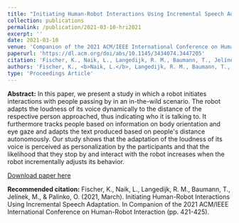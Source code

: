 ```yaml
---
title: "Initiating Human-Robot Interactions Using Incremental Speech Adaptation"
collection: publications
permalink: /publication/2021-03-10-hri2021
excerpt: ''
date: 2021-03-10
venue: 'Companion of the 2021 ACM/IEEE International Conference on Human-Robot Interaction'
paperurl: 'https://dl.acm.org/doi/abs/10.1145/3434074.3447205'
citation: 'Fischer, K., Naik, L., Langedijk, R. M., Baumann, T., Jelínek, M., & Palinko, O. (2021, March). Initiating Human-Robot Interactions Using Incremental Speech Adaptation. In Companion of the 2021 ACM/IEEE International Conference on Human-Robot Interaction (pp. 421-425).'
authors: 'Fischer, K., <b>Naik, L.</b>, Langedijk, R. M., Baumann, T., Jelínek, M., & Palinko, O.'
type: 'Proceedings Article'
---
```

<b>Abstract:</b>
In this paper, we present a study in which a robot initiates interactions with people passing by in an in-the-wild scenario. The robot adapts the loudness of its voice dynamically to the distance of the respective person approached, thus indicating who it is talking to. It furthermore tracks people based on information on body orientation and eye gaze and adapts the text produced based on people's distance autonomously. Our study shows that the adaptation of the loudness of its voice is perceived as personalization by the participants and that the likelihood that they stop by and interact with the robot increases when the robot incrementally adjusts its behavior.

[Download paper here](https://dl.acm.org/doi/pdf/10.1145/3434074.3447205)

<b>Recommended citation:</b> Fischer, K., Naik, L., Langedijk, R. M., Baumann, T., Jelínek, M., & Palinko, O. (2021, March). Initiating Human-Robot Interactions Using Incremental Speech Adaptation. In Companion of the 2021 ACM/IEEE International Conference on Human-Robot Interaction (pp. 421-425).